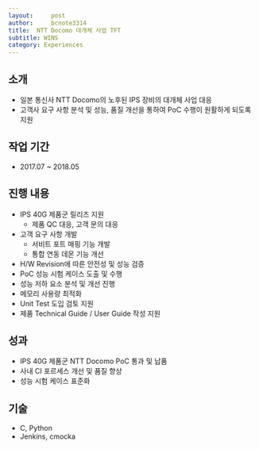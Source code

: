 ```yaml
---
layout:     post
author:     bcnote3314
title: 	NTT Docomo 대개체 사업 TFT
subtitle: WINS
category: Experiences
---
```


## 소개

* 일본 통신사 NTT Docomo의 노후된 IPS 장비의 대개체 사업 대응
* 고객사 요구 사항 분석 및 성능, 품질 개선을 통하여 PoC 수행이 원활하게 되도록 지원
  
  
## 작업 기간

* 2017.07 ~ 2018.05
  
  
## 진행 내용

* IPS 40G 제품군 릴리즈 지원
  * 제품 QC 대응, 고객 문의 대응 
* 고객 요구 사항 개발
  * 서비트 포트 매핑 기능 개발
  * 통합 연동 데몬 기능 개선
* H/W Revision에 따른 안전성 및 성능 검증
* PoC 성능 시험 케이스 도출 및 수행
* 성능 저하 요소 분석 및 개선 진행
* 메모리 사용량 최적화
* Unit Test 도입 검토 지원
* 제품 Technical Guide / User Guide 작성 지원
  
  
## 성과

* IPS 40G 제품군 NTT Docomo PoC 통과 및 납품
* 사내 CI 포르세스 개선 및 품질 향상
* 성능 시험 케이스 표준화
  
  
## 기술

* C, Python
* Jenkins, cmocka
